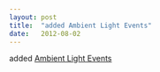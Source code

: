 ```yaml
---
layout: post
title:  "added Ambient Light Events"
date:   2012-08-02
---
```


added <a href="http://www.w3.org/TR/ambient-light/">Ambient Light Events</a>